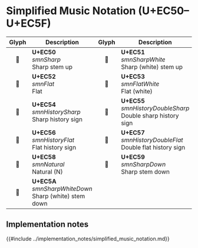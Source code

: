 Simplified Music Notation (U+EC50–U+EC5F)
=========================================

| **Glyph** | **Description** | **Glyph** | **Description**
| :-------: | --------------- | :-------: | ---------------
|<span class="bravura_large">&#xec50;</span> | **U+EC50**<br/>*smnSharp*<br/>Sharp stem up | <span class="bravura_large">&#xec51;</span> | **U+EC51**<br/>*smnSharpWhite*<br/>Sharp (white) stem up
|<span class="bravura_large">&#xec52;</span> | **U+EC52**<br/>*smnFlat*<br/>Flat | <span class="bravura_large">&#xec53;</span> | **U+EC53**<br/>*smnFlatWhite*<br/>Flat (white)
|<span class="bravura_large">&#xec54;</span> | **U+EC54**<br/>*smnHistorySharp*<br/>Sharp history sign | <span class="bravura_large">&#xec55;</span> | **U+EC55**<br/>*smnHistoryDoubleSharp*<br/>Double sharp history sign
|<span class="bravura_large">&#xec56;</span> | **U+EC56**<br/>*smnHistoryFlat*<br/>Flat history sign | <span class="bravura_large">&#xec57;</span> | **U+EC57**<br/>*smnHistoryDoubleFlat*<br/>Double flat history sign
|<span class="bravura_large">&#xec58;</span> | **U+EC58**<br/>*smnNatural*<br/>Natural (N) | <span class="bravura_large">&#xec59;</span> | **U+EC59**<br/>*smnSharpDown*<br/>Sharp stem down
|<span class="bravura_large">&#xec5a;</span> | **U+EC5A**<br/>*smnSharpWhiteDown*<br/>Sharp (white) stem down | &nbsp; | &nbsp;

Implementation notes
---------------------

{{#include ../implementation_notes/simplified_music_notation.md}}